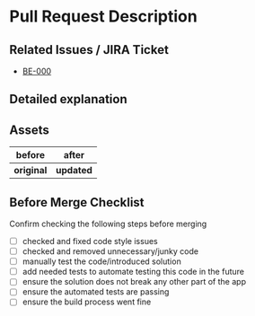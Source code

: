 # Pull Request Description

## Related Issues / JIRA Ticket

<!-- Link to the issue(s) related to this PR (if there is one) -->
- [BE-000](https://bejamasio.atlassian.net/browse/)

## Detailed explanation

<!-- You can add few words about implementation to help others understand what and why was done in the way it was. -->

## Assets

<!--  You can add some lighthouse reports, some screenshots before/after etc. -->

<!--  Or put some pictures before/after -->

| before       | after       |
| ------------ | ----------- |
| **original** | **updated** |

## Before Merge Checklist

Confirm checking the following steps before merging

- [ ] checked and fixed code style issues
- [ ] checked and removed unnecessary/junky code
- [ ] manually test the code/introduced solution
- [ ] add needed tests to automate testing this code in the future
- [ ] ensure the solution does not break any other part of the app
- [ ] ensure the automated tests are passing
- [ ] ensure the build process went fine
